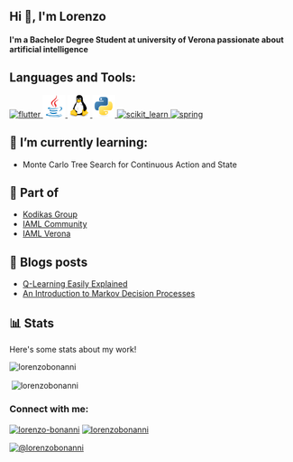 <h2 align="legft">Hi 👋, I'm Lorenzo</h1>
<h4 align="left">I'm a Bachelor Degree Student at university of Verona passionate about artificial intelligence</h3>

<h2 align="left">Languages and Tools:</h3>
<p align="left"> <a href="https://flutter.dev" target="_blank"> <img src="https://www.vectorlogo.zone/logos/flutterio/flutterio-icon.svg" alt="flutter" width="40" height="40"/> </a> <a href="https://www.java.com" target="_blank"> <img src="https://raw.githubusercontent.com/devicons/devicon/master/icons/java/java-original.svg" alt="java" width="40" height="40"/> </a> <a href="https://www.linux.org/" target="_blank"> <img src="https://raw.githubusercontent.com/devicons/devicon/master/icons/linux/linux-original.svg" alt="linux" width="40" height="40"/> </a> <a href="https://www.python.org" target="_blank"> <img src="https://raw.githubusercontent.com/devicons/devicon/master/icons/python/python-original.svg" alt="python" width="40" height="40"/> </a> <a href="https://scikit-learn.org/" target="_blank"> <img src="https://upload.wikimedia.org/wikipedia/commons/0/05/Scikit_learn_logo_small.svg" alt="scikit_learn" width="40" height="40"/> </a> <a href="https://spring.io/" target="_blank"> <img src="https://www.vectorlogo.zone/logos/springio/springio-icon.svg" alt="spring" width="40" height="40"/> </a> </p>

## 🌱 I’m currently learning:
- Monte Carlo Tree Search for Continuous Action and State

## 👯 Part of
- [Kodikas Group](https://github.com/kodikasgroup)
- [IAML Community](https://github.com/iaml-it)
- [IAML Verona](https://github.com/iaml-verona)

## 📰 Blogs posts
<!-- BLOG-POST-LIST:START -->
- [Q-Learning Easily Explained](https://medium.com/@lorenzobonanni/q-learning-easily-explained-1eb3d1491cef?source=rss-68419ad6fa9e------2)
- [An Introduction to Markov Decision Processes](https://medium.com/@lorenzobonanni/an-introduction-to-markov-decision-processes-835abc4dea56?source=rss-68419ad6fa9e------2)
<!-- BLOG-POST-LIST:END -->

## 📊 Stats
Here's some stats about my work!

<p><img align="left" src="https://github-readme-stats.vercel.app/api/top-langs?username=lorenzobonanni&show_icons=true&locale=en&layout=compact" alt="lorenzobonanni" /></p>

<br/>

<p>&nbsp;<img align="center" src="https://github-readme-stats.vercel.app/api?username=lorenzobonanni&show_icons=true&locale=en" alt="lorenzobonanni" /></p>

<h3 align="left">Connect with me:</h3>
<p align="left">
<a href="https://linkedin.com/in/lorenzo-bonanni" target="blank"><img align="center" src="https://raw.githubusercontent.com/rahuldkjain/github-profile-readme-generator/master/src/images/icons/Social/linked-in-alt.svg" alt="lorenzo-bonanni" height="30" width="40" /></a>
<a href="https://kaggle.com/lorenzobonanni" target="blank"><img align="center" src="https://raw.githubusercontent.com/rahuldkjain/github-profile-readme-generator/master/src/images/icons/Social/kaggle.svg" alt="lorenzobonanni" height="30" width="40" /></a>
<p align="left">
<a href="https://medium.com/@lorenzobonanni" target="blank"><img align="center" src="https://raw.githubusercontent.com/rahuldkjain/github-profile-readme-generator/master/src/images/icons/Social/medium.svg" alt="@lorenzobonanni" height="30" width="40" /></a>
</p>
